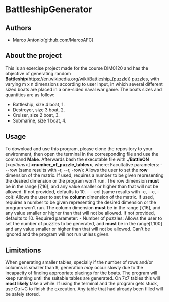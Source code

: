 # **BattleshipGenerator**
## Authors

 - Marco Antonio(github.com/MarcoAFC)
 
## About the project
  This is an exercise project made for the course DIM0120 and has the objective of generating random **Battleship**(https://en.wikipedia.org/wiki/Battleship_(puzzle)) puzzles, with varying m x n dimensions according to user input, in which several different sized boats are placed in a one-sided naval war game. The boats sizes and quantities are as follow:
  
  - Battleship, size 4 boat, 1.
  - Destroyer, size 3 boat, 2.
  - Cruiser, size 2 boat, 3.
  - Submarine, size 1 boat, 4.
   
## Usage
  To download and use this program, please clone the repository to your environment, then open the terminal in the corresponding file and use the command **Make**.
  Afterwards bash the executable file with **./BattleON** [<*options*>] **<number_of_puzzle_tables>**, where:
    Facultative parameters:
      - --row (same results with -r, --r, -row):
        Allows the user to set the **row** dimension of the matrix. If used, requires a number to be given representing the            desired dimension or the program won't run. The row dimension **must** be in the range [7,16], and any value smaller or        higher than that will not be allowed. If not provided, defaults to 10.
      - --col (same results with -c, --c, -col):
        Allows the user to set the **column** dimension of the matrix. If used, requires a number to be given representing the        desired dimension or the program won't run. The column dimension **must** be in the range [7,16], and any value smaller        or higher than that will not be allowed. If not provided, defaults to 10.
     Required parameter:
       - Number of puzzles:
         Allows the user to set the number of puzzles to be generated, and **must** be in the range[1,100] and any value              smaller or higher than that will not be allowed. Can't be ignored and the program will not run unless given.
         
## Limitations
  When generating smaller tables, specially if the number of rows and/or columns is smaller than 9, generation *may* occur slowly due to the incapacity of finding appropriate placings for the boats. The program will keep running until the suitable tables are generated. On 7x7 tables this will **most likely** take a while. If using the terminal and the program gets stuck, use Ctrl+C to finish the execution. Any table that had already been filled will be safely stored.
